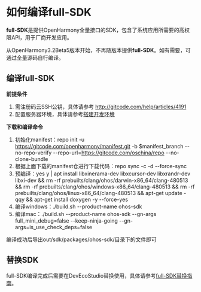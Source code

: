 # 如何编译full-SDK

**full-SDK**是提供OpenHarmony全量接口的SDK，包含了系统应用所需要的高权限API，用于厂商开发应用。

从OpenHarmony3.2Beta5版本开始，不再随版本提供**full-SDK**。如有需要，可通过全量源码自行编译。

## 编译full-SDK

**前提条件**

1. 需注册码云SSH公钥，具体请参考 http://gitcode.com/help/articles/4191
2. 配置服务器环境，具体请参考[搭建开发环境](../../device-dev/quick-start/quickstart-ide-env-ubuntu.md)

**下载和编译命令**

1. 初始化manifest：repo init -u https://gitcode.com/openharmony/manifest.git -b $manifest_branch --no-repo-verify --repo-url=https://gitcode.com/oschina/repo --no-clone-bundle 
2. 根据上面下载的manifest仓进行下载代码：repo sync -c -d --force-sync
3. 预编译：yes y | apt install libxinerama-dev libxcursor-dev libxrandr-dev libxi-dev && rm -rf prebuilts/clang/ohos/darwin-x86_64/clang-480513 && rm -rf prebuilts/clang/ohos/windows-x86_64/clang-480513 && rm -rf prebuilts/clang/ohos/linux-x86_64/clang-480513 && apt-get update -qqy && apt-get install doxygen -y --force-yes
4. 编译windows：./build.sh --product-name ohos-sdk
5. 编译mac：./build.sh --product-name ohos-sdk --gn-args full_mini_debug=false --keep-ninja-going --gn-args=is_use_check_deps=false

编译成功后导出out/sdk/packages/ohos-sdk/目录下的文件即可

## 替换SDK

full-SDK编译完成后需要在DevEcoStudio替换使用，具体请参考[full-SDK替换指南](full-sdk-switch-guide.md)。
